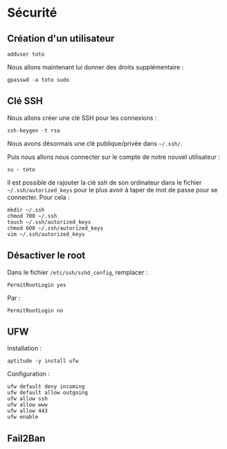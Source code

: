 # Sécurité

## Création d'un utilisateur

```
adduser toto
```

Nous allons maintenant lui donner des droits supplémentaire :

```
gpasswd -a toto sudo
```

## Clé SSH



Nous allons créer une clé SSH pour les connexions :

```
ssh-keygen -t rsa
```

Nous avons désormais une clé publique/privée dans `~/.ssh/`.

Puis nous allons nous connecter sur le compte de notre nouvel utilisateur :
```
su - toto
```

Il est possible de rajouter la clé ssh de son ordinateur dans le fichier `~/.ssh/autorized_keys` pour le plus avoir à taper de mot de passe pour se connecter.
Pour cela :

```
mkdir ~/.ssh
chmod 700 ~/.ssh
touch ~/.ssh/autorized_keys
chmod 600 ~/.ssh/autorized_keys
vim ~/.ssh/autorized_keys
```

## Désactiver le root

Dans le fichier `/etc/ssh/sshd_config`, remplacer :

```
PermitRootLogin yes
```

Par :

```
PermitRootLogin no
```


## UFW

Installation :
```
aptitude -y install ufw
```

Configuration :
```
ufw default deny incoming
ufw default allow outgoing
ufw allow ssh
ufw allow www
ufw allow 443
ufw enable
```


## Fail2Ban